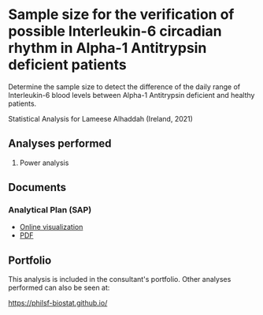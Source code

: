 # Sample size for the verification of possible Interleukin-6 circadian rhythm in Alpha-1 Antitrypsin deficient patients

Determine the sample size to detect the difference of the daily range of Interleukin-6 blood levels between Alpha-1 Antitrypsin deficient and healthy patients.

Statistical Analysis for Lameese Alhaddah (Ireland, 2021)
<!-- Technical Report for Lameese Alhaddah (Ireland, 2021) -->

## Analyses performed

1. Power analysis

## Documents

### Analytical Plan (SAP)

- [Online visualization][sapviz-v02]
- [PDF][sappdf-v02]

<!-- - [Online visualization][sapviz-v01] -->
<!-- - [PDF][sappdf-v01] -->

<!-- ### Statistical Analysis Report (SAR) -->

<!-- - [Online visualization][reportviz-v02] -->
<!-- - [PDF][pdf-v02] -->

<!-- - [Online visualization][reportviz-v01] -->
<!-- - [PDF][pdf-v01] -->

<!-- ## Associated analyses -->

<!-- This analysis is part of a larger project and is supported by other analyses, linked below. -->

<!-- **[assoc_title]** -->

<!-- <[assoc_link]> -->

## Portfolio

This analysis is included in the consultant's portfolio.
Other analyses performed can also be seen at:

<https://philsf-biostat.github.io/>

<!-- --- -->

[sapviz-v01]: report/SAP-2021-020-LH-v01.md
[sapviz-v02]: report/SAP-2021-020-LH-v02.md
[sappdf-v01]: https://docs.google.com/viewer?url=https://github.com/philsf-biostat/SAR-2021-020-LH/raw/main/report/SAP-2021-020-LH-v01.pdf
[sappdf-v02]: https://docs.google.com/viewer?url=https://github.com/philsf-biostat/SAR-2021-020-LH/raw/main/report/SAP-2021-020-LH-v02.pdf

[reportviz-v01]: report/SAR-2021-020-LH-v01.md
[reportviz-v02]: report/SAR-2021-020-LH-v02.md
[pdf-v01]: https://docs.google.com/viewer?url=https://github.com/philsf-biostat/SAR-2021-020-LH/raw/main/report/SAR-2021-020-LH-v01.pdf
[pdf-v02]: https://docs.google.com/viewer?url=https://github.com/philsf-biostat/SAR-2021-020-LH/raw/main/report/SAR-2021-020-LH-v02.pdf
